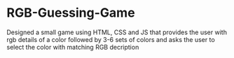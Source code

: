 # RGB-Guessing-Game
Designed a small game using HTML, CSS and JS that provides the user with rgb details of a color followed by 3-6 sets of colors and asks the user to select the color with matching RGB decription
